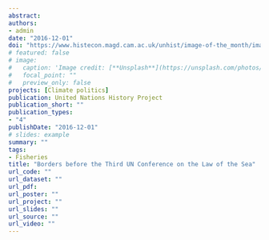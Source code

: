```yaml
---
abstract: 
authors:
- admin
date: "2016-12-01"
doi: "https://www.histecon.magd.cam.ac.uk/unhist/image-of-the_month/image_of_the_month_Dec16.html"
# featured: false
# image:
#   caption: 'Image credit: [**Unsplash**](https://unsplash.com/photos/jdD8gXaTZsc)'
#   focal_point: ""
#   preview_only: false
projects: [Climate politics]
publication: United Nations History Project
publication_short: ""
publication_types:
- "4"
publishDate: "2016-12-01"
# slides: example
summary: ""
tags:
- Fisheries
title: "Borders before the Third UN Conference on the Law of the Sea"
url_code: ""
url_dataset: ""
url_pdf: 
url_poster: ""
url_project: ""
url_slides: ""
url_source: ""
url_video: ""
---
```



